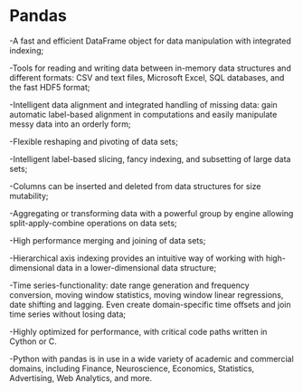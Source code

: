 # Pandas
-A fast and efficient DataFrame object for data manipulation with integrated indexing;

-Tools for reading and writing data between in-memory data structures and different formats: CSV and text files, Microsoft Excel, SQL databases, and the fast HDF5 format;

-Intelligent data alignment and integrated handling of missing data: gain automatic label-based alignment in computations and easily manipulate messy data into an orderly form;

-Flexible reshaping and pivoting of data sets;

-Intelligent label-based slicing, fancy indexing, and subsetting of large data sets;

-Columns can be inserted and deleted from data structures for size mutability;

-Aggregating or transforming data with a powerful group by engine allowing split-apply-combine operations on data sets;

-High performance merging and joining of data sets;

-Hierarchical axis indexing provides an intuitive way of working with high-dimensional data in a lower-dimensional data structure;

-Time series-functionality: date range generation and frequency conversion, moving window statistics, moving window linear regressions, date shifting and lagging. Even create domain-specific time offsets and join time series without losing data;

-Highly optimized for performance, with critical code paths written in Cython or C.

-Python with pandas is in use in a wide variety of academic and commercial domains, including Finance, Neuroscience, Economics, Statistics, Advertising, Web Analytics, and more.
